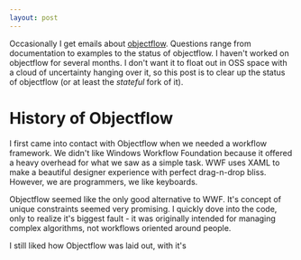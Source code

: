 ```yaml
---
layout: post
---
```

Occasionally I get emails about 
[objectflow](https://github.com/tkellogg/objectflow). Questions range from
documentation to examples to the status of objectflow. I haven't worked on
objectflow for several months. I don't want it to float out in OSS space
with a cloud of uncertainty hanging over it, so this post is to clear up
the status of objectflow (or at least the _stateful_ fork of it).

History of Objectflow
=====================

I first came into contact with Objectflow when we needed a workflow 
framework. We didn't like Windows Workflow Foundation because it offered
a heavy overhead for what we saw as a simple task. WWF uses XAML to make
a beautiful designer experience with perfect drag-n-drop bliss. However,
we are programmers, we like keyboards.

Objectflow seemed like the only good alternative to WWF. It's concept of
unique constraints seemed very promising. I quickly dove into the code,
only to realize it's biggest fault - it was originally intended for managing
complex algorithms, not workflows oriented around people. 

I still liked how Objectflow was laid out, with it's 
